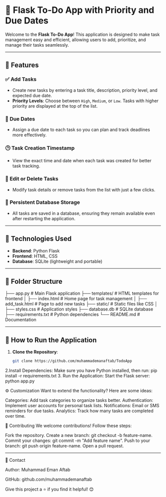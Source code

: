 # 📝 Flask To-Do App with Priority and Due Dates

Welcome to the **Flask To-Do App**! This application is designed to make task management easy and efficient, allowing users to add, prioritize, and manage their tasks seamlessly.

---

## 🌟 Features

### ✅ **Add Tasks**
- Create new tasks by entering a task title, description, priority level, and expected due date.
- **Priority Levels**: Choose between `High`, `Medium`, or `Low`. Tasks with higher priority are displayed at the top of the list.

### 📅 **Due Dates**
- Assign a due date to each task so you can plan and track deadlines more effectively.

### 🕒 **Task Creation Timestamp**
- View the exact time and date when each task was created for better task tracking.

### 🔄 **Edit or Delete Tasks**
- Modify task details or remove tasks from the list with just a few clicks.

### 💾 **Persistent Database Storage**
- All tasks are saved in a database, ensuring they remain available even after restarting the application.

---

## 🚀 Technologies Used

- **Backend**: Python Flask
- **Frontend**: HTML, CSS
- **Database**: SQLite (lightweight and portable)

---

## 📂 Folder Structure
 ├── app.py # Main Flask application 
 ├── templates/ # HTML templates for frontend 
 │ ├── index.html # Home page for task management 
 │ ├── add_task.html # Page to add new tasks 
 ├── static/ # Static files like CSS 
 │ ├── styles.css # Application styles ├── database.db # SQLite database ├── requirements.txt # Python dependencies └── README.md # Documentation
 
---

## 🎯 How to Run the Application
1. **Clone the Repository**:
   ```bash
   git clone https://github.com/muhammademanaftab/TodoApp
2.Install Dependencies: Make sure you have Python installed, then run:
 pip install -r requirements.txt
 3. Run the Application: Start the Flask server:
 python app.py


⚙️ Customization
Want to extend the functionality? Here are some ideas:

Categories: Add task categories to organize tasks better.
Authentication: Implement user accounts for personal task lists.
Notifications: Email or SMS reminders for due tasks.
Analytics: Track how many tasks are completed over time.


🤝 Contributing
We welcome contributions! Follow these steps:

Fork the repository.
Create a new branch: git checkout -b feature-name.
Commit your changes: git commit -m "Add feature name".
Push to your branch: git push origin feature-name.
Open a pull request.


---
📧 Contact

Author: Muhammad Eman Aftab 

GitHub: github.com/muhammademanaftab

Give this project a ⭐️ if you find it helpful! 😊




